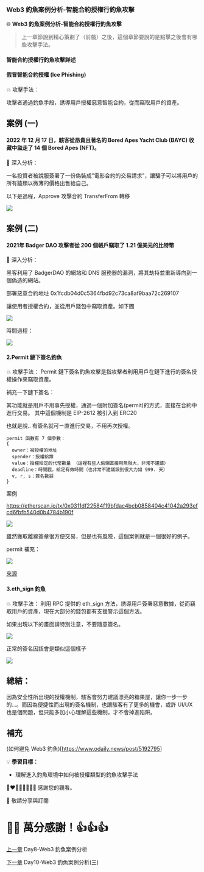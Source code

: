 ### Web3 釣魚案例分析-智能合約授權行釣魚攻擊

🌐 **Web3 釣魚案例分析-智能合約授權行釣魚攻擊**

>上一章節說到精心策劃了（前戲）之後，這個章節要說的是點擊之後會有哪些攻擊手法。

#### 智能合約授權行釣魚攻擊詳述

#### 假冒智能合約授權 (Ice Phishing)

💥 攻擊手法：

攻擊者通過釣魚手段，誘導用戶授權惡意智能合約，從而竊取用戶的資產。

案例 (一)
---
#### 2022 年 12 月 17 日，駭客從昂貴且著名的 Bored Apes Yacht Club (BAYC) 收藏中盜走了 14 個 Bored Apes (NFT)。

🔦 深入分析：

一名投資者被說服簽署了一份偽裝成"電影合約的交易請求"，讓騙子可以將用戶的所有猿類以微薄的價格出售給自己。

以下是過程，Approve 攻擊合約 TransferFrom 轉移

![](./images/9/1.png)

案例 (二)
---
#### 2021年 Badger DAO 攻擊者從 200 個帳戶竊取了 1.21 億美元的比特幣

🔦 深入分析：

黑客利用了 BadgerDAO 的網站和 DNS 服務器的漏洞，將其劫持並重新導向到一個偽造的網站。

部署惡意合約地址 0x1fcdb04d0c5364fbd92c73ca8af9baa72c269107

讓使用者授權合約，並從用戶錢包中竊取資產。如下圖

![](./images/9/2.png)

時間過程：

![](./images/9/3.png)


#### 2.Permit 鏈下簽名釣魚

💥 攻擊手法：
Permit 鏈下簽名釣魚攻擊是指攻擊者利用用戶在鏈下進行的簽名授權操作來竊取資產。

補充一下鏈下簽名：

其功能就是用戶不用事先授權，通過一個附加簽名(permit)的方式，直接在合約中進行交易。
其中這個機制是 EIP-2612 被引入到 ERC20

也就是說.. 有簽名就可ㄧ直進行交易，不用再次授權。

```
permit 函數有 7 個參數：
{
  owner：被授權的地址
  spender：授權給誰
  value：授權給定的代幣數量 （這裡有些人偷懶直接用無限大，非常不建議）
  deadline：時間戳，給定有效時間（也非常不建議設到很大力如 999. 天）
  v, r, s：簽名數據
}
```
案例

https://etherscan.io/tx/0x0311df22584f19bfdac4bcb0858404c41042a293efcd6fbfb540d0b4784b190f


![](./images/9/4.png)

雖然獲取離線簽章很方便交易，但是也有風險，這個案例就是一個很好的例子。

permit 補充：

![](./images/9/5.png)

[來源](https://www.blocktempo.com/vernacular-interpretation-of-the-underlying-logic-of-web3-signature-phishing/)


#### 3.eth_sign 釣魚

💥 攻擊手法：
利用 RPC 提供的 eth_sign 方法，誘導用戶簽署惡意數據，從而竊取用戶的資產，現在大部分的錢包都有支援警示這個方法。

如果出現以下的畫面請特別注意，不要隨意簽名。

![](./images/9/6.png)

正常的簽名因該會是類似這個樣子

![](./images/9/7.png)


總結：
---

因為安全性所出現的授權機制，駭客會努力建議漂亮的糖果屋，讓你一步一步的...。而因為便捷性而出現的簽名機制，也讓駭客有了更多的機會，或許 UI/UX 也是個問題，但只能多加小心理解這些機制，才不會掉進陷阱。

補充
---
(如何避免 Web3 釣魚)[https://www.odaily.news/post/5192795]


💡 **學習目標：**
- 理解進入釣魚環境中如何被授權類型的釣魚攻擊手法


💓❤🧡💛💚💙💜💖 感謝您的觀看。

🙏 敬請分享與訂閱

# 🙋‍♂️ 萬分感謝！👍👍👍

[上一章](./Day8-Web3%20釣魚案例分析.md) Day8-Web3 釣魚案例分析

[下一章](./Day10-Web3%20釣魚案例分析(三).md) Day10-Web3 釣魚案例分析(三)
